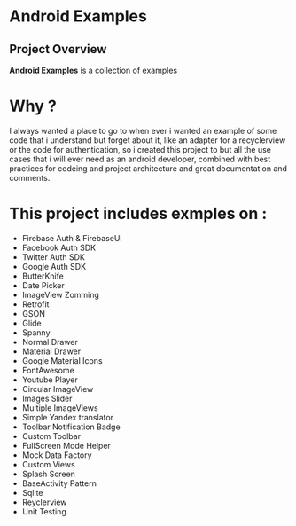 # Android Examples 

## Project Overview
**Android Examples** is a collection of examples 

# Why ?
I always wanted a place to go to when ever i wanted an example of some code that i understand but forget about it, like an adapter for a recyclerview or the code for authentication, so i created this project to but all the use cases that i will ever need as an android developer, combined with best practices for codeing and project architecture and great documentation and comments.

# This project includes exmples on :
- Firebase Auth & FirebaseUi 
- Facebook Auth SDK
- Twitter Auth SDK
- Google Auth SDK 
- ButterKnife 
- Date Picker
- ImageView Zomming 
- Retrofit
- GSON
- Glide
- Spanny
- Normal Drawer
- Material Drawer
- Google Material Icons
- FontAwesome
- Youtube Player
- Circular ImageView
- Images Slider 
- Multiple ImageViews
- Simple Yandex  translator 
- Toolbar Notification Badge
- Custom Toolbar
- FullScreen Mode Helper 
- Mock Data Factory
- Custom Views
- Splash Screen
- BaseActivity Pattern
- Sqlite 
- Reyclerview 
- Unit Testing 
